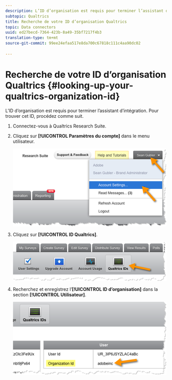 ```yaml
---
description: L’ID d’organisation est requis pour terminer l’assistant d’intégration. Pour trouver cet ID, procédez comme suit.
subtopic: Qualtrics
title: Recherche de votre ID d’organisation Qualtrics
topic: Data connectors
uuid: ed27becd-7364-423b-8a49-35bf7217f4b3
translation-type: tm+mt
source-git-commit: 99ee24efaa517e8da700c67818c111c4aa90dc02

---
```



# Recherche de votre ID d’organisation Qualtrics {#looking-up-your-qualtrics-organization-id}

L’ID d’organisation est requis pour terminer l’assistant d’intégration. Pour trouver cet ID, procédez comme suit.

1. Connectez-vous à Qualtrics Research Suite.
1. Cliquez sur **[!UICONTROL Paramètres du compte]** dans le menu utilisateur.

   ![](assets/qualtrics-org-id-1.png)

1. Cliquez sur **[!UICONTROL ID Qualtrics]**.

   ![](assets/qualtrics-org-id-2.png)

1. Recherchez et enregistrez l’**[!UICONTROL ID d’organisation]** dans la section **[!UICONTROL Utilisateur]**.

   ![](assets/qualtrics-org-id-3.png)

